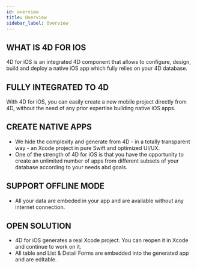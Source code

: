 ```yaml
---
id: overview
title: Overview
sidebar_label: Overview
---
```


## WHAT IS 4D FOR IOS
4D for iOS is an integrated 4D component that allows to configure, design, build and deploy a native iOS app which fully relies on your 4D database.

## FULLY INTEGRATED TO 4D
With 4D for iOS, you can easily create a new mobile project directly from 4D, without the need of any prior expertise building native iOS apps.

## CREATE NATIVE APPS
* We hide the complexity and generate from 4D - in a totally transparent way - an Xcode project in pure Swift and optimized UI/UX.
* One of the strength of 4D for iOS is that you have the opportunity to create an unlimited number of apps from different subsets of your database according to your needs abd goals.


## SUPPORT OFFLINE MODE
* All your data are embeded in your app and are available without any internet connection.


## OPEN SOLUTION
* 4D for iOS generates a real Xcode project. You can reopen it in Xcode and continue to work on it.
* All table and List & Detail Forms are embedded into the generated app and are editable.
